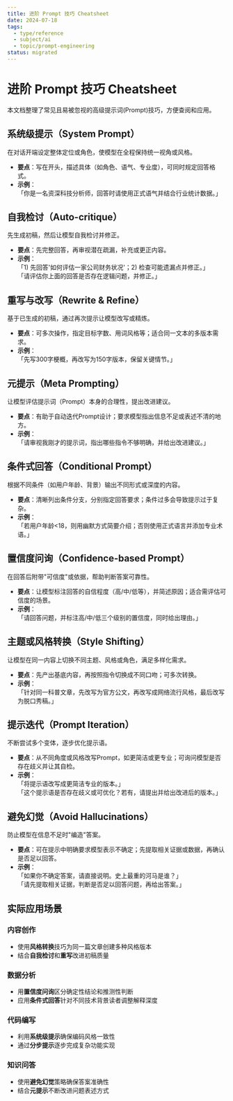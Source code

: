 ```yaml
---
title: 进阶 Prompt 技巧 Cheatsheet
date: 2024-07-18
tags:
  - type/reference
  - subject/ai
  - topic/prompt-engineering
status: migrated
---
```


# 进阶 Prompt 技巧 Cheatsheet

本文档整理了常见且易被忽视的高级提示词(Prompt)技巧，方便查阅和应用。

## 系统级提示（System Prompt）

在对话开端设定整体定位或角色，使模型在全程保持统一视角或风格。

- **要点**：写在开头，描述具体（如角色、语气、专业度），可同时规定回答格式。
- **示例**：  
  「你是一名资深科技分析师，回答时请使用正式语气并结合行业统计数据。」

## 自我检讨（Auto-critique）

先生成初稿，然后让模型自我检讨并修正。

- **要点**：先完整回答，再审视潜在疏漏，补充或更正内容。
- **示例**：  
  「1) 先回答'如何评估一家公司财务状况'；2) 检查可能遗漏点并修正。」  
  「请评估你上面的回答是否存在逻辑问题，并修正。」

## 重写与改写（Rewrite & Refine）

基于已生成的初稿，通过再次提示让模型改写或精炼。

- **要点**：可多次操作，指定目标字数、用词风格等；适合同一文本的多版本需求。
- **示例**：  
  「先写300字梗概，再改写为150字版本，保留关键情节。」

## 元提示（Meta Prompting）

让模型评估提示词（Prompt）本身的合理性，提出改进建议。

- **要点**：有助于自动迭代Prompt设计；要求模型指出信息不足或表述不清的地方。
- **示例**：  
  「请审视我刚才的提示词，指出哪些指令不够明确，并给出改进建议。」

## 条件式回答（Conditional Prompt）

根据不同条件（如用户年龄、背景）输出不同形式或深度的内容。

- **要点**：清晰列出条件分支，分别指定回答要求；条件过多会导致提示过于复杂。
- **示例**：  
  「若用户年龄<18，则用幽默方式简要介绍；否则使用正式语言并添加专业术语。」

## 置信度问询（Confidence-based Prompt）

在回答后附带"可信度"或依据，帮助判断答案可靠性。

- **要点**：让模型标注回答的自信程度（高/中/低等），并简述原因；适合需评估可信度的场景。
- **示例**：  
  「请回答问题，并标注高/中/低三个级别的置信度，同时给出理由。」

## 主题或风格转换（Style Shifting）

让模型在同一内容上切换不同主题、风格或角色，满足多样化需求。

- **要点**：先产出基底内容，再按照指令切换成不同口吻；可多次转换。
- **示例**：  
  「针对同一科普文章，先改写为官方公文，再改写成网络流行风格，最后改写为脱口秀稿。」

## 提示迭代（Prompt Iteration）

不断尝试多个变体，逐步优化提示语。

- **要点**：从不同角度或风格改写Prompt，如更简洁或更专业；可询问模型是否存在歧义并让其自检。
- **示例**：  
  「将提示语改写成更简洁专业的版本。」  
  「这个提示语是否存在歧义或可优化？若有，请提出并给出改进后的版本。」

## 避免幻觉（Avoid Hallucinations）

防止模型在信息不足时"编造"答案。

- **要点**：可在提示中明确要求模型表示不确定；先提取相关证据或数据，再确认是否足以回答。
- **示例**：  
  「如果你不确定答案，请直接说明。史上最重的河马是谁？」  
  「请先提取相关证据，判断是否足以回答问题，再给出答案。」

## 实际应用场景

### 内容创作
- 使用**风格转换**技巧为同一篇文章创建多种风格版本
- 结合**自我检讨**和**重写**改进初稿质量

### 数据分析
- 用**置信度问询**区分确定性结论和推测性判断
- 应用**条件式回答**针对不同技术背景读者调整解释深度

### 代码编写
- 利用**系统级提示**确保编码风格一致性
- 通过**分步提示**逐步完成复杂功能实现

### 知识问答
- 使用**避免幻觉**策略确保答案准确性
- 结合**元提示**不断改进问题表述方式 